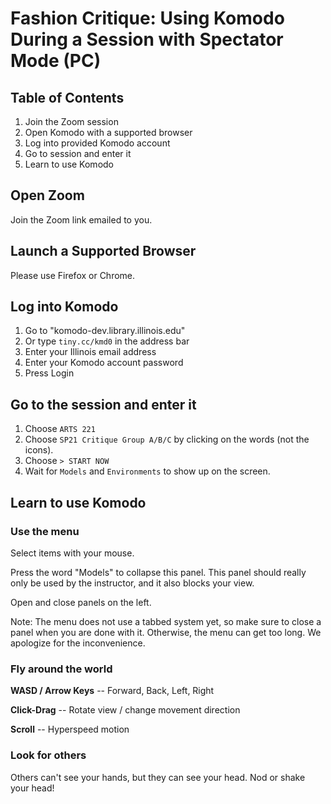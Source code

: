 # Fashion Critique: Using Komodo During a Session with Spectator Mode (PC)

## Table of Contents

1. Join the Zoom session
1. Open Komodo with a supported browser
2. Log into provided Komodo account
3. Go to session and enter it
5. Learn to use Komodo

## Open Zoom

Join the Zoom link emailed to you. 

## Launch a Supported Browser

Please use Firefox or Chrome.

## Log into Komodo

1. Go to "komodo-dev.library.illinois.edu"
2. Or type `tiny.cc/kmd0` in the address bar
4. Enter your Illinois email address
5. Enter your Komodo account password
6. Press Login

## Go to the session and enter it

1. Choose `ARTS 221`
2. Choose `SP21 Critique Group A/B/C` by clicking on the words (not the icons).
3. Choose `> START NOW`
4. Wait for `Models` and `Environments` to show up on the screen.

## Learn to use Komodo

### Use the menu

Select items with your mouse.

Press the word "Models" to collapse this panel. This panel should really only be used by the instructor, and it also blocks your view. 

Open and close panels on the left. 

Note: The menu does not use a tabbed system yet, so make sure to close a panel when you are done with it. Otherwise, the menu can get too long. We apologize for the inconvenience. 

### Fly around the world

**WASD / Arrow Keys** -- Forward, Back, Left, Right

**Click-Drag** -- Rotate view / change movement direction

**Scroll** -- Hyperspeed motion

### Look for others

Others can't see your hands, but they can see your head. Nod or shake your head! 

